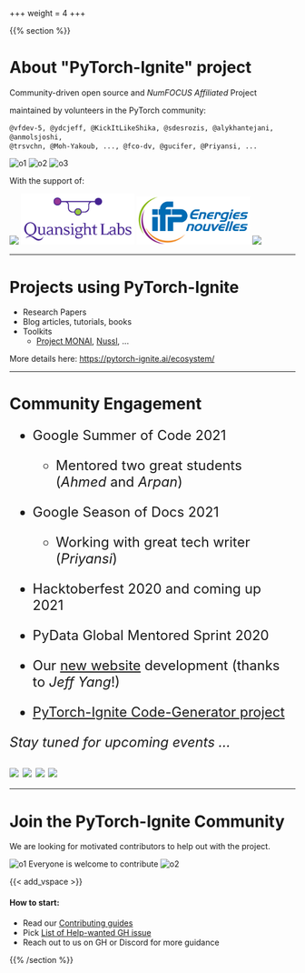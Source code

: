 +++
weight = 4
+++

<!-- Start vertical slides -->
{{% section %}}

# About "PyTorch-Ignite" project

Community-driven open source and _NumFOCUS Affiliated_ Project

maintained by volunteers in the PyTorch community:

```
@vfdev-5, @ydcjeff, @KickItLikeShika, @sdesrozis, @alykhantejani, @anmolsjoshi,
@trsvchn, @Moh-Yakoub, ..., @fco-dv, @gucifer, @Priyansi, ...
```

![o1](https://a.slack-edge.com/production-standard-emoji-assets/13.0/apple-medium/1f389@2x.png)
![o2](https://a.slack-edge.com/production-standard-emoji-assets/13.0/apple-medium/1f44f@2x.png)
![o3](https://a.slack-edge.com/production-standard-emoji-assets/13.0/apple-medium/1f64f@2x.png)

With the support of:

<img width="200" src="https://numfocus.org/wp-content/uploads/2017/07/NumFocus_LRG.png">

<img width="200" src="https://raw.githubusercontent.com/Quansight-Labs/quansight-labs-site/master/files/images/QuansightLabs_logo_V2.png">

<img width="200" src="https://raw.githubusercontent.com/pytorch-ignite/pytorch-ignite.ai/main/static/_images/ifpen.png">

<img width="110" src="https://d1.awsstatic.com/logos/aws-logo/full-color/AWS-Logo_Full-Color_1000x600.23165eb2b9af9cc8e068e74fbabc28222d091298.png">

---

# Projects using PyTorch-Ignite

- Research Papers
- Blog articles, tutorials, books
- Toolkits
  - [Project MONAI](https://monai.io/), [Nussl](https://nussl.github.io/docs/), ...

More details here: https://pytorch-ignite.ai/ecosystem/

---

# Community Engagement

<div style="font-size: 24px;">

- Google Summer of Code 2021
  - Mentored two great students (_Ahmed_ and _Arpan_)

- Google Season of Docs 2021
  - Working with great tech writer (_Priyansi_)

- Hacktoberfest 2020 and coming up 2021

- PyData Global Mentored Sprint 2020

- Our [new website](https://pytorch-ignite.ai) development (thanks to _Jeff Yang_!)

- [PyTorch-Ignite Code-Generator project](https://code-generator.pytorch-ignite.ai)

_Stay tuned for upcoming events ..._

<img width="50" src="https://summerofcode.withgoogle.com/static/img/summer-of-code-logo.svg">
<img width="50" src="https://developers.google.com/season-of-docs/images/SeasonofDocs_Icon_Grey_300ppi_trimmed_480.png">
<img width="50" src="https://hacktoberfestswaglist.com/img/Hacktoberfest_21.jpg">
<img width="150" src="https://pydata.org/global2021/wp-content/uploads/2021/06/logo.png">

</div>

---

# Join the PyTorch-Ignite Community


We are looking for motivated contributors to help out with the project.

![o1](https://a.slack-edge.com/production-standard-emoji-assets/13.0/apple-small/1f3c5@2x.png)
Everyone is welcome to contribute
![o2](https://a.slack-edge.com/production-standard-emoji-assets/13.0/apple-small/1f4af@2x.png)

<a class="level-item" href="https://www.github.com/pytorch/ignite">
    <span class="icon"><i class="fab fa-github"></i></span>
</a>

<a class="level-item" href="https://discord.gg/djZtm3EmKj">
    <span class="icon"><i class="fab fa-discord"></i></span>
</a>

{{< add_vspace >}}

#### How to start:

- Read our [Contributing guides](https://github.com/pytorch/ignite/blob/master/CONTRIBUTING.md)
- Pick [List of Help-wanted GH issue](https://github.com/pytorch/ignite/issues?q=is%3Aissue+is%3Aopen+label%3A%22help+wanted%22)
- Reach out to us on GH or Discord for more guidance

<!-- End vertical slides -->
{{% /section %}}
